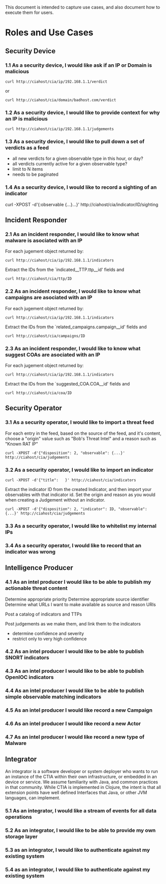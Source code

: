 This document is intended to capture use cases, and also document how
to execute them for users.

# Roles and Use Cases

## Security Device

### 1.1 As a security device, I would like ask if an IP or Domain is malicious

    curl http://ciahost/cia/ip/192.168.1.1/verdict

or

    curl http://ciahost/cia/domain/badhost.com/verdict

### 1.2 As a security device, I would like to provide context for why an IP is malicious

    curl http://ciahost/cia/ip/192.168.1.1/judgements

### 1.3 As a security device, I would like to pull down a set of verdicts as a feed
 - all new verdicts for a given observable type in this hour, or day?
 - all verdicts currently active for a given observable type?
 - limit to N items
 - needs to be paginated

### 1.4 As a security device, I would like to record a sighting of an indicator

curl -XPOST -d'{:observable {...}...}' http://ciahost/cia/indicator/ID/sighting

## Incident Responder

### 2.1 As an incident responder, I would like to know what malware is asociated with an IP

For each jugement object returned by:

    curl http://ciahost/cia/ip/192.168.1.1/indicators

Extract the IDs from the `indicated__TTP.ttp__id' fields and

    curl http://ciahost/cia/ttp/ID

### 2.2 As an incident responder, I would like to know what campaigns are asociated with an IP

For each jugement object returned by:

    curl http://ciahost/cia/ip/192.168.1.1/indicators

Extract the IDs from the `related_campaigns.campaign__id' fields and

    curl http://ciahost/cia/campaigns/ID

### 2.3 As an incident responder, I would like to know what suggest COAs are asociated with an IP

For each jugement object returned by:

    curl http://ciahost/cia/ip/192.168.1.1/indicators

Extract the IDs from the `suggested_COA.COA__id' fields and

    curl http://ciahost/cia/coa/ID

## Security Operator

### 3.1 As a security operator, I would like to import a threat feed

For each entry in the feed, based on the source of the feed, and it's
content, choose a "origin" value such as "Bob's Threat Intel" and a
reason such as "Known RAT IP"

    curl -XPOST -d'{"disposition": 2, "observable": {...}' http://ciahost/cia/judgements

### 3.2 As a security operator, I would like to import an indicator

    curl -XPOST -d'{"title":   }' http://ciahost/cia/indicators

Extract the indicator ID from the created Indicator, and then import
your observables with that indicator id.  Set the origin and reason as
you would when creating a Judgement without an indicator.

    curl -XPOST -d'{"disposition": 2, "indicator": ID, "observable": {...}' http://ciahost/cia/judgements

### 3.3 As a security operator, I would like to whitelist my internal IPs

### 3.4 As a security operator, I would like to record that an indicator was wrong

## Intelligence Producer

### 4.1 As an intel producer I would like to be able to publish my actionable threat content ###

Determine appropriate priority
Determine appropriate source identifier
Determine what URLs I want to make available as source and reason URIs

Post a catalog of indicators and TTPs

Post judgements as we make them, and link them to the indicators
  - determine confidence and severity
  - restrict only to very high confidence

### 4.2 As an intel producer I would like to be able to publish SNORT indicators

### 4.3 As an intel producer I would like to be able to publish OpenIOC indicators

### 4.4 As an intel producer I would like to be able to publish simple observable matching indicators

### 4.5 As an intel producer I would like record a new Campaign

### 4.6 As an intel producer I would like record a new Actor

### 4.7 As an intel producer I would like record a new type of Malware


## Integrator

An integrator is a software developer or system deployer who wants to
run an instance of the CTIA within their own infrastructure, or
embedded in an device or service.  We assume familiarity with Java,
and common practices in that community.  While CTIA is implemented in
Clojure, the intent is that all extension points have well defined
Interfaces that Java, or other JVM languages, can implement.

### 5.1 As an integrator, I would like a stream of events for all data operations

### 5.2 As an integrator, I would like to be able to provide my own storage layer

### 5.3 as an integrator, I would like to authenticate against my existing system

### 5.4 as an integrator, I would like to authenticate against my existing system
